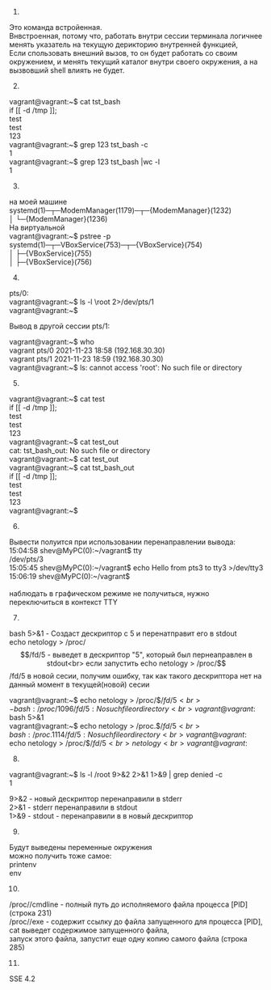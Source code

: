 1. 
Это команда встройенная.<br>
Внвстроенная, потому что, работать внутри сессии терминала логичнее менять указатель на текущую дерикторию внутренней функцией, <br>
Если спользовать внешний вызов, то он будет работать со своим окружением, и менять  текущий каталог внутри своего окружения, а на вызвовший shell влиять не будет.

2. 
vagrant@vagrant:\~$ cat tst_bash<br>
if [[ -d /tmp ]];<br>
test<br>
test<br>
123<br>
vagrant@vagrant:\~$ grep 123 tst_bash -c<br>
1<br>
vagrant@vagrant:\~$ grep 123 tst_bash |wc -l<br>
1<br>

3. 
на моей машине<br>
systemd(1)─┬─ModemManager(1179)─┬─{ModemManager}(1232)<br>
           │                    └─{ModemManager}(1236)<br>
На виртуальной<br>
vagrant@vagrant:~$ pstree -p<br>
systemd(1)─┬─VBoxService(753)─┬─{VBoxService}(754)<br>
           │                  ├─{VBoxService}(755)<br>
           │                  ├─{VBoxService}(756)<br>
           
4.
pts/0:<br>
vagrant@vagrant:~$ ls -l \root 2>/dev/pts/1<br>
vagrant@vagrant:~$ <br>    

Вывод в другой сессии pts/1:    <br>

vagrant@vagrant:~$ who<br>
vagrant  pts/0        2021-11-23 18:58 (192.168.30.30)<br>
vagrant  pts/1        2021-11-23 18:59 (192.168.30.30)<br>
vagrant@vagrant:~$ ls: cannot access 'root': No such file or directory<br>

5.
vagrant@vagrant:~$ cat test<br>
if [[ -d /tmp ]];<br>
test<br>
test<br>
123<br>
vagrant@vagrant:~$ cat test_out<br>
cat: tst_bash_out: No such file or directory <br>
vagrant@vagrant:~$ cat <test >test_out<br>
vagrant@vagrant:~$ cat tst_bash_out<br>
if [[ -d /tmp ]];<br>
test<br>
test<br>
123<br>
vagrant@vagrant:~$<br>
   
6.
Вывести полуится при использовании перенаправлении вывода:<br>
    15:04:58 shev@MyPC(0):~/vagrant$ tty<br>
    /dev/pts/3<br>
    15:05:45 shev@MyPC(0):~/vagrant$ echo Hello from pts3 to tty3 >/dev/tty3<br>
    15:06:19 shev@MyPC(0):~/vagrant$ <br>
<br>
наблюдать в графическом режиме не получиться, нужно переключиться в контекст TTY <br>

7.
bash 5>&1 - Создаст дескриптор с 5 и перенатправит его в stdout<br>
echo netology > /proc/$$/fd/5 - выведет в дескриптор "5", который был пернеаправлен в stdout<br>
если запустить echo netology > /proc/$$/fd/5 в новой сесии, получим ошибку, так как такого дескриптора нет на данный момент в текущей(новой) сесии<br>
    
vagrant@vagrant:~$ echo netology > /proc/$$/fd/5<br>
-bash: /proc/1096/fd/5: No such file or directory<br>
vagrant@vagrant:~$ bash 5>&1<br>
vagrant@vagrant:~$ echo netology > /proc.$$/fd/5<br>
bash: /proc.1114/fd/5: No such file or directory<br>
vagrant@vagrant:~$ echo netology > /proc/$$/fd/5<br>
netology<br>
vagrant@vagrant:~$<br>

8.
vagrant@vagrant:~$ ls -l /root 9>&2 2>&1 1>&9 | grep denied -c <br>
1<br>

9>&2 - новый дескриптор перенаправили в stderr<br>
2>&1 - stderr перенаправили в stdout <br>
1>&9 - stdout - перенаправили в в новый дескриптор<br>

9.
Будут выведены переменные окружения<br>
можно получить тоже самое:<br>
printenv<br>
env<br>

10.
/proc/<PID>/cmdline - полный путь до исполняемого файла процесса [PID]  (строка 231)<br>
/proc/<PID>/exe - содержит ссылку до файла запущенного для процесса [PID], <br>
cat выведет содержимое запущенного файла, <br>
запуск этого файла,  запустит еще одну копию самого файла  (строка 285)<br>

11.
SSE 4.2<br>

